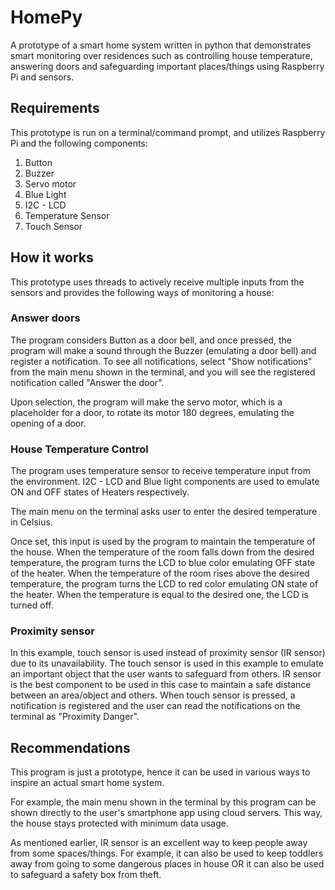 # HomePy
A prototype of a smart home system written in python that demonstrates smart monitoring over residences such as controlling house temperature, answering doors and safeguarding important places/things using Raspberry Pi and sensors.

## Requirements

This prototype is run on a terminal/command prompt, and utilizes Raspberry Pi and the following components:

1. Button
2. Buzzer
3. Servo motor
4. Blue Light
5. I2C - LCD
6. Temperature Sensor
7. Touch Sensor

## How it works

This prototype uses threads to actively receive multiple inputs from the sensors and provides the following ways of monitoring a house:

### Answer doors

The program considers Button as a door bell, and once pressed, the program will make a sound through the Buzzer (emulating a door bell) and register a notification. To see all notifications, select "Show notifications" from the main menu shown in the terminal, and you will see the registered notification called "Answer the door".

Upon selection, the program will make the servo motor, which is a placeholder for a door, to rotate its motor 180 degrees, emulating the opening of a door.

### House Temperature Control

The program uses temperature sensor to receive temperature input from the environment. I2C - LCD and Blue light components are used to emulate ON and OFF states of Heaters respectively.

The main menu on the terminal asks user to enter the desired temperature in Celsius. 

Once set, this input is used by the program to maintain the temperature of the house. When the temperature of the room falls down from the desired temperature, the program turns the LCD to blue color emulating OFF state of the heater. When the temperature of the room rises above the desired temperature, the program turns the LCD to red color emulating ON state of the heater. When the temperature is equal to the desired one, the LCD is turned off.

### Proximity sensor

In this example, touch sensor is used instead of proximity sensor (IR sensor) due to its unavailability. The touch sensor is used in this example to emulate an important object that the user wants to safeguard from others. IR sensor is the best component to be used in this case to maintain a safe distance between an area/object and others. When touch sensor is pressed, a notification is registered and the user can read the notifications on the terminal as "Proximity Danger".

## Recommendations

This program is just a prototype, hence it can be used in various ways to inspire an actual smart home system.

For example, the main menu shown in the terminal by this program can be shown directly to the user's smartphone app using cloud servers. This way, the house stays protected with minimum data usage.

As mentioned earlier, IR sensor is an excellent way to keep people away from some spaces/things. For example, it can also be used to keep toddlers away from going to some dangerous places in house OR it can also be used to safeguard a safety box from theft.
